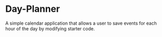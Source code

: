 # Day-Planner
A simple calendar application that allows a user to save events for each hour of the day by modifying starter code.
